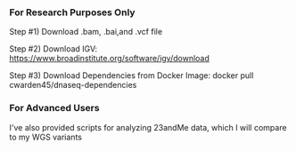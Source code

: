 ### For Research Purposes Only ###

Step #1) Download .bam, .bai,and .vcf file

Step #2) Download IGV: https://www.broadinstitute.org/software/igv/download

Step #3) Download Dependencies from Docker Image:
     docker pull cwarden45/dnaseq-dependencies


### For Advanced Users ###

I've also provided scripts for analyzing 23andMe data, which I will compare to my WGS variants
